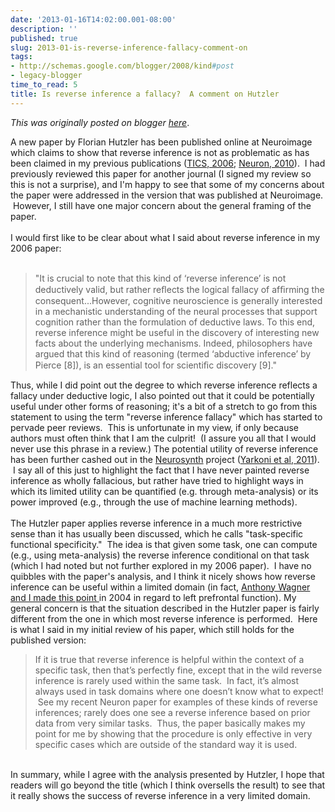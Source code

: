 ```yaml
---
date: '2013-01-16T14:02:00.001-08:00'
description: ''
published: true
slug: 2013-01-is-reverse-inference-fallacy-comment-on
tags:
- http://schemas.google.com/blogger/2008/kind#post
- legacy-blogger
time_to_read: 5
title: Is reverse inference a fallacy?  A comment on Hutzler
---
```


*This was originally posted on blogger [here](http://www.russpoldrack.org/2013/01/is-reverse-inference-fallacy-comment-on.html)*.

A new paper by Florian Hutzler has been published online at Neuroimage which claims to show that reverse inference is not as problematic as has been claimed in my previous publications (<a href="http://www.ncbi.nlm.nih.gov/pubmed/16406760">TICS, 2006</a>; <a href="http://www.ncbi.nlm.nih.gov/pubmed/22153367">Neuron, 2010</a>). &nbsp;I had previously reviewed this paper for another journal (I signed my review so this is not a surprise), and I'm happy to see that some of my concerns about the paper were addressed in the version that was published at Neuroimage. &nbsp;However, I still have one major concern about the general framing of the paper.<br /><br />I would first like to be clear about what I said about reverse inference in my 2006 paper:<br /><br /><blockquote class="tr_bq">"It is crucial to note that this kind of ‘reverse inference’ is not deductively valid, but rather reﬂects the logical fallacy of afﬁrming the consequent...However, cognitive neuroscience is generally interested in a mechanistic understanding of the neural processes that support cognition rather than the formulation of deductive laws. To this end, reverse inference might be useful in the discovery of interesting new facts about the underlying mechanisms. Indeed, philosophers have argued that this kind of reasoning (termed ‘abductive inference’ by Pierce [8]), is an essential tool for scientiﬁc discovery [9]."</blockquote>Thus, while I did point out the degree to which reverse inference reflects a fallacy under deductive logic, I also pointed out that it could be potentially useful under other forms of reasoning; it's a bit of a stretch to go from this statement to using the term "reverse inference fallacy" which has started to pervade peer reviews. &nbsp;This is unfortunate in my view, if only because authors must often think that I am the culprit! &nbsp;(I assure you all that I would never use this phrase in a review.) The potential utility of reverse inference has been further cashed out in the <a href="http://www.neurosynth.org/">Neurosynth</a> project (<a href="http://www.ncbi.nlm.nih.gov/pmc/articles/PMC3146590/">Yarkoni et al, 2011</a>). &nbsp;I say all of this just to highlight the fact that I have never painted reverse inference as wholly fallacious, but rather have tried to highlight ways in which its limited utility can be quantified (e.g. through meta-analysis) or its power improved (e.g., through the use of machine learning methods).<br /><br />The Hutzler paper applies reverse inference in a much more restrictive sense than it has usually been discussed, which he calls "task-specific functional specificity." &nbsp;The idea is that given some task, one can compute (e.g., using meta-analysis) the reverse inference conditional on that task (which I had noted but not further explored in my 2006 paper). &nbsp;I have no quibbles with the paper's analysis, and I think it nicely shows how reverse inference can be useful within a limited domain (in fact,&nbsp;<a href="http://www.poldracklab.org/Publications/pdf/poldrack_wagner_CDPS_2004.pdf">Anthony Wagner and I made this point </a>in 2004&nbsp;in regard to left prefrontal function). My general concern is that the situation described in the Hutzler paper is fairly different from the one in which most reverse inference is performed. &nbsp;Here is what I said in my initial review of his paper, which still holds for the published version:<br /><blockquote class="tr_bq">If it is true that reverse inference is helpful within the context of a specific task, then that’s perfectly fine, except that in the wild reverse inference is rarely used within the same task. &nbsp;In fact, it’s almost always used in task domains where one doesn’t know what to expect! &nbsp;See my recent Neuron paper for examples of these kinds of reverse inferences; rarely does one see a reverse inference based on prior data from very similar tasks. &nbsp;Thus, the paper basically makes my point for me by showing that the procedure is only effective in very specific cases which are outside of the standard way it is used.</blockquote><br />In summary, while I agree with the analysis presented by Hutzler, I hope that readers will go beyond the title (which I think oversells the result) to see that it really shows the success of reverse inference in a very limited domain.<br />